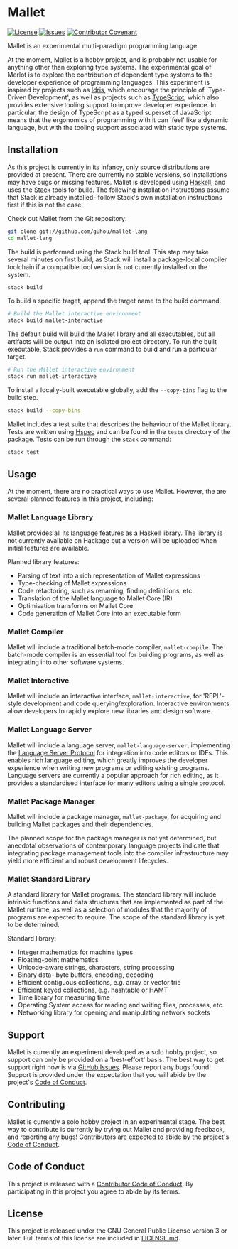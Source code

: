 # Mallet

[![License](https://img.shields.io/github/license/guhou/mallet-lang)][License]
[![Issues](https://img.shields.io/github/issues/guhou/mallet-lang)][GitHub Issues]
[![Contributor Covenant](https://img.shields.io/badge/Contributor%20Covenant-v2.0%20adopted-ff69b4.svg)][Code of Conduct] 

Mallet is an experimental multi-paradigm programming language.

At the moment, Mallet is a hobby project, and is probably not usable for
anything other than exploring type systems. The experimental goal of Merlot is
to explore the contribution of dependent type systems to the developer
experience of programming languages. This experiment is inspired by projects
such as [Idris][], which encourage the principle of 'Type-Driven Development',
as well as projects such as [TypeScript][], which also provides extensive
tooling support to improve developer experience. In particular, the design of
TypeScript as a typed superset of JavaScript means that the ergonomics of
programming with it can 'feel' like a dynamic language, but with the tooling
support associated with static type systems.

## Installation

As this project is currently in its infancy, only source distributions are
provided at present. There are currently no stable versions, so installations
may have bugs or missing features.  Mallet is developed using [Haskell][], and
uses the [Stack][] tools for build. The following installation instructions
assume that Stack is already installed- follow Stack's own installation
instructions first if this is not the case.

Check out Mallet from the Git repository:

```sh
git clone git://github.com/guhou/mallet-lang
cd mallet-lang
```

The build is performed using the Stack build tool. This step may take several
minutes on first build, as Stack will install a package-local compiler
toolchain if a compatible tool version is not currently installed on the system.

```sh
stack build
```

To build a specific target, append the target name to the build command.

```sh
# Build the Mallet interactive environment
stack build mallet-interactive
```

The default build will build the Mallet library and all executables, but all
artifacts will be output into an isolated project directory. To run the built
executable, Stack provides a `run` command to build and run a particular target.

```sh
# Run the Mallet interactive environment
stack run mallet-interactive
```

To install a locally-built executable globally, add the `--copy-bins` flag to
the build step.

```sh
stack build --copy-bins
```

Mallet includes a test suite that describes the behaviour of the Mallet
library. Tests are written using [Hspec][] and can be found in the `tests`
directory of the package. Tests can be run through the `stack` command:

```sh
stack test
```

## Usage

At the moment, there are no practical ways to use Mallet. However, the are
several planned features in this project, including:

### Mallet Language Library

Mallet provides all its language features as a Haskell library. The library is
not currently available on Hackage but a version will be uploaded when initial
features are available.

Planned library features:

- Parsing of text into a rich representation of Mallet expressions
- Type-checking of Mallet expressions
- Code refactoring, such as renaming, finding definitions, etc.
- Translation of the Mallet language to Mallet Core (IR)
- Optimisation transforms on Mallet Core
- Code generation of Mallet Core into an executable form

### Mallet Compiler

Mallet will include a traditional batch-mode compiler, `mallet-compile`. The
batch-mode compiler is an essential tool for building programs, as well as
integrating into other software systems.

### Mallet Interactive

Mallet will include an interactive interface, `mallet-interactive`, for
'REPL'-style development and code querying/exploration. Interactive
environments allow developers to rapidly explore new libraries and design
software.

### Mallet Language Server

Mallet will include a language server, `mallet-language-server`, implementing
the [Language Server Protocol][] for integration into code editors or IDEs.
This enables rich language editing, which greatly improves the developer
experience when writing new programs or editing existing programs. Language
servers are currently a popular approach for rich editing, as it provides a
standardised interface for many editors using a single protocol.

### Mallet Package Manager

Mallet will include a package manager, `mallet-package`, for acquiring and
building Mallet packages and their dependencies.

The planned scope for the package manager is not yet determined, but anecdotal
observations of contemporary language projects indicate that integrating
package management tools into the compiler infrastructure may yield more
efficient and robust development lifecycles.

### Mallet Standard Library

A standard library for Mallet programs. The standard library will include
intrinsic functions and data structures that are implemented as part of the
Mallet runtime, as well as a selection of modules that the majority of programs
are expected to require. The scope of the standard library is yet to be
determined.

Standard library:

- Integer mathematics for machine types
- Floating-point mathematics
- Unicode-aware strings, characters, string processing
- Binary data- byte buffers, encoding, decoding
- Efficient contiguous collections, e.g. array or vector trie
- Efficient keyed collections, e.g. hashtable or HAMT
- Time library for measuring time
- Operating System access for reading and writing files, processes, etc.
- Networking library for opening and manipulating network sockets

## Support

Mallet is currently an experiment developed as a solo hobby project, so support
can only be provided on a 'best-effort' basis. The best way to get support
right now is via [GitHub Issues][]. Please report any bugs found! Support is
provided under the expectation that you will abide by the project's
[Code of Conduct][].

## Contributing

Mallet is currently a solo hobby project in an experimental stage. The best way
to contribute is currently by trying out Mallet and providing feedback, and
reporting any bugs! Contributors are expected to abide by the project's
[Code of Conduct][].

## Code of Conduct

This project is released with a [Contributor Code of Conduct][Code of Conduct].
By participating in this project you agree to abide by its terms.

## License

This project is released under the GNU General Public License version 3 or
later. Full terms of this license are included in [LICENSE.md][License].

[License]: <https://github.com/guhou/mallet-lang/blob/master/LICENSE.md>
[GitHub Issues]: <https://github.com/guhou/mallet-lang/issues>
[Code of Conduct]: <https://github.com/guhou/mallet-lang/blob/master/CODE_OF_CONDUCT.md>
[Idris]: <https://www.idris-lang.org/>
[TypeScript]: <https://www.typescriptlang.org/>
[Haskell]: <https://www.haskell.org/>
[Stack]: <http://haskellstack.org/>
[Hspec]: <https://hspec.github.io/>
[Language Server Protocol]: <https://microsoft.github.io/language-server-protocol/>

